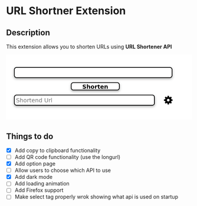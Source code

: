 # URL Shortner Extension

## Description

This extension allows you to shorten URLs using **URL Shortener API**

![images](./img.png)

## Things to do

- [X] Add copy to clipboard functionality
- [ ] Add QR code functionality (use the  longurl)
- [X] Add option page
- [ ] Allow users to choose which API to use
- [X] Add dark mode
- [ ] Add loading animation
- [ ] Add Firefox support
- [ ] Make select tag properly wrok showing what api is used on startup